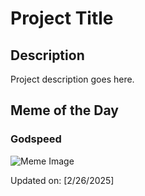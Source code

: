 # Project Title

## Description

Project description goes here.

## Meme of the Day

### Godspeed
![Meme Image](https://i.redd.it/denmfq0ao6le1.png)

Updated on: [2/26/2025]